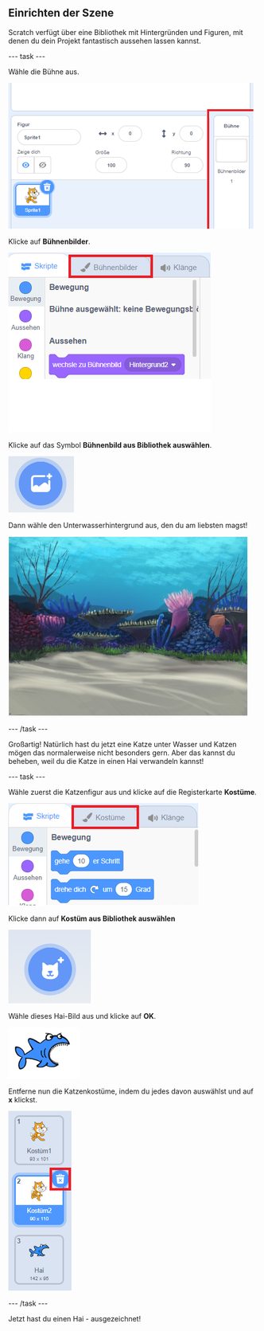 ## Einrichten der Szene

Scratch verfügt über eine Bibliothek mit Hintergründen und Figuren, mit denen du dein Projekt fantastisch aussehen lassen kannst.

\--- task \---

Wähle die Bühne aus.

![Die Bühne auswählen](images/looksSelectStage.png)

Klicke auf **Bühnenbilder**.

![Die Registerkarte "Bühnenbilder"](images/looksBackdrops.png)

Klicke auf das Symbol **Bühnenbild aus Bibliothek auswählen**.

![Das Symbol "Hintergrund wählen"](images/looksChooseBg.png)

Dann wähle den Unterwasserhintergrund aus, den du am liebsten magst!

![Eine Unterwasserszene](images/looksUnderwater.png)

\--- /task \---

Großartig! Natürlich hast du jetzt eine Katze unter Wasser und Katzen mögen das normalerweise nicht besonders gern. Aber das kannst du beheben, weil du die Katze in einen Hai verwandeln kannst!

\--- task \---

Wähle zuerst die Katzenfigur aus und klicke auf die Registerkarte **Kostüme**.

![](images/cool2.png)

Klicke dann auf **Kostüm aus Bibliothek auswählen**

![](images/cool3.png)

Wähle dieses Hai-Bild aus und klicke auf **OK**.

![Das Hai-Kostüm](images/looksShark.png)

Entferne nun die Katzenkostüme, indem du jedes davon auswählst und auf **x** klickst.

![](images/coolDeleteCostumes.png)

\--- /task \---

Jetzt hast du einen Hai - ausgezeichnet!